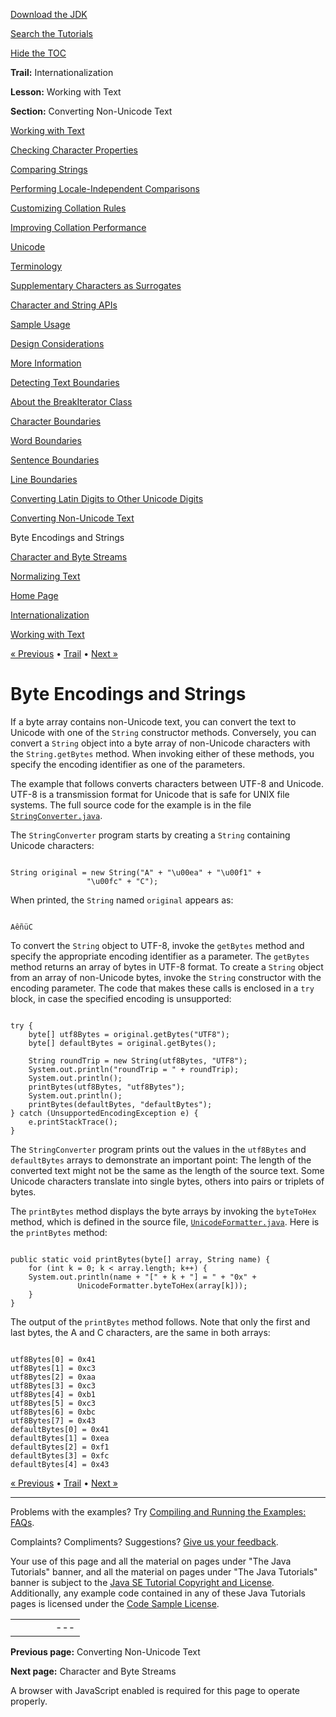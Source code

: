 [Download
the JDK](http://java.sun.com/javase/6/download.jsp)
  
[Search the
Tutorials](../../search.html)
  
[Hide the TOC](javascript:toggleLeft())

**Trail:** Internationalization
  
**Lesson:** Working with Text
  
**Section:** Converting Non-Unicode Text

[Working with Text](index.html)

[Checking Character Properties](charintro.html)

[Comparing Strings](collationintro.html)

[Performing Locale-Independent Comparisons](locale.html)

[Customizing Collation Rules](rule.html)

[Improving Collation Performance](perform.html)

[Unicode](unicode.html)

[Terminology](terminology.html)

[Supplementary Characters as Surrogates](supplementaryChars.html)

[Character and String APIs](characterClass.html)

[Sample Usage](usage.html)

[Design Considerations](design.html)

[More Information](info.html)

[Detecting Text Boundaries](boundaryintro.html)

[About the BreakIterator Class](about.html)

[Character Boundaries](char.html)

[Word Boundaries](word.html)

[Sentence Boundaries](sentence.html)

[Line Boundaries](line.html)

[Converting Latin Digits to Other Unicode Digits](shapedDigits.html)

[Converting Non-Unicode Text](convertintro.html)

Byte Encodings and Strings

[Character and Byte Streams](stream.html)

[Normalizing Text](normalizerapi.html)

[Home Page](../../index.html)
>
[Internationalization](../index.html)
>
[Working with Text](index.html)

[« Previous](convertintro.html) • [Trail](../TOC.html) • [Next »](stream.html)

# Byte Encodings and Strings

If a byte array contains non-Unicode text, you can convert the text to
Unicode with one of the `String` constructor methods.
Conversely, you can convert a `String` object into a byte
array of non-Unicode characters with the `String.getBytes`
method. When invoking either of these methods, you specify the encoding
identifier as one of the parameters.

The example that follows converts characters between UTF-8 and Unicode.
UTF-8 is a transmission format for Unicode that is safe for UNIX file
systems. The full source code for the example is in the file
[`StringConverter.java`](examples/StringConverter.java).

The `StringConverter`
program starts by creating a `String`
containing Unicode characters:

```

String original = new String("A" + "\u00ea" + "\u00f1" + 
			     "\u00fc" + "C");

```

When printed, the `String` named `original`
appears as:

```

AêñüC

```

To convert the `String`
object to UTF-8, invoke the `getBytes` 
method and specify the appropriate encoding identifier as a parameter.
The `getBytes`
method returns an array of bytes in UTF-8 format. To create a `String`
object from an array of non-Unicode bytes, invoke the `String`
constructor with the encoding parameter.
The code that makes these calls is enclosed in a `try` block,
in case the specified encoding is unsupported:

```

try {
    byte[] utf8Bytes = original.getBytes("UTF8");
    byte[] defaultBytes = original.getBytes();

    String roundTrip = new String(utf8Bytes, "UTF8");
    System.out.println("roundTrip = " + roundTrip);
    System.out.println();
    printBytes(utf8Bytes, "utf8Bytes");
    System.out.println();
    printBytes(defaultBytes, "defaultBytes");
} catch (UnsupportedEncodingException e) {
    e.printStackTrace();
}

```

The `StringConverter`
program prints out the values in the `utf8Bytes`
and `defaultBytes`
arrays to demonstrate an important point: The length of the converted
text might not be the same as the length of the source text. Some
Unicode characters translate into single bytes, others into pairs or
triplets of bytes.

The `printBytes` method displays the byte arrays by invoking
the `byteToHex` method, which is defined in the source file,
[`UnicodeFormatter.java`](examples/UnicodeFormatter.java).
Here is the `printBytes` method:

```

public static void printBytes(byte[] array, String name) {
    for (int k = 0; k < array.length; k++) {
	System.out.println(name + "[" + k + "] = " + "0x" +
			   UnicodeFormatter.byteToHex(array[k]));
    }
}

```

The output of the `printBytes`
method follows. Note that only the first and last bytes, the A and C
characters, are the same in both arrays:

```

utf8Bytes[0] = 0x41
utf8Bytes[1] = 0xc3
utf8Bytes[2] = 0xaa
utf8Bytes[3] = 0xc3
utf8Bytes[4] = 0xb1
utf8Bytes[5] = 0xc3
utf8Bytes[6] = 0xbc
utf8Bytes[7] = 0x43
defaultBytes[0] = 0x41
defaultBytes[1] = 0xea
defaultBytes[2] = 0xf1
defaultBytes[3] = 0xfc
defaultBytes[4] = 0x43

```

[« Previous](convertintro.html)
•
[Trail](../TOC.html)
•
[Next »](stream.html)

---

Problems with the examples? Try [Compiling and Running
the Examples: FAQs](../../information/run-examples.html).
  
Complaints? Compliments? Suggestions? [Give
us your feedback](http://download.oracle.com/javase/feedback.html).

Your use of this page and all the material on pages under "The Java Tutorials" banner,
and all the material on pages under "The Java Tutorials" banner is subject to the [Java SE Tutorial Copyright
and License](../../information/license.html).
Additionally, any example code contained in any of these Java
Tutorials pages is licensed under the
[Code
Sample License](http://developers.sun.com/license/berkeley_license.html).

|  |  |  |  |  |
| --- | --- | --- | --- | --- |
| |  |  | | --- | --- | | duke image | Oracle logo | | [About Oracle](http://www.oracle.com/us/corporate/index.html) | [Oracle Technology Network](http://www.oracle.com/technology/index.html) | [Terms of Service](https://www.samplecode.oracle.com/servlets/CompulsoryClickThrough?type=TermsOfService) | Copyright © 1995, 2011 Oracle and/or its affiliates. All rights reserved. |

**Previous page:** Converting Non-Unicode Text
  
**Next page:** Character and Byte Streams




A browser with JavaScript enabled is required for this page to operate properly.